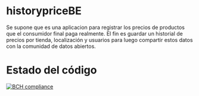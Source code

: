 # historypriceBE
Se supone que es una aplicacion para registrar los precios de productos que el consumidor final paga realmente. El fin es guardar un historial de precios por tienda, localización y usuarios para luego compartir estos datos con la comunidad de datos abiertos.

# Estado del código
[![BCH compliance](https://bettercodehub.com/edge/badge/nelson-lz/historypriceBE?branch=master)](https://bettercodehub.com/)
